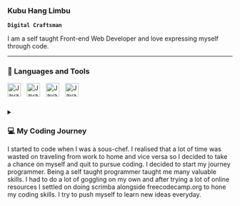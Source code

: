 ### Kubu Hang Limbu 

**`Digital Craftsman`**

I am a self taught Front-end Web Developer and love expressing myself through code. 

---
### 🧰 Languages and Tools 

<img align="left" alt="Javascript" width="30px" style="padding-right:10px;" src="https://cdn.jsdelivr.net/gh/devicons/devicon/icons/javascript/javascript-original.svg" />
<img align="left" alt="Javascript" width="30px" style="padding-right:10px;" src="https://cdn.jsdelivr.net/gh/devicons/devicon/icons/html5/html5-original.svg" />
<img align="left" alt="Javascript" width="30px" style="padding-right:10px;" src="https://cdn.jsdelivr.net/gh/devicons/devicon/icons/css3/css3-original.svg" />
<img align="left" alt="Javascript" width="30px" style="padding-right:10px;"  src="https://cdn.jsdelivr.net/gh/devicons/devicon/icons/codepen/codepen-plain.svg" />

<br> 

#

<details> 

<summary><h3>💻 My Coding Journey </h3><summary>
I started to code when I was a sous-chef. I realised that a lot of time was wasted on traveling from work to home and vice versa so I decided to take a chance on myself and quit to pursue coding. I decided to start my journey programmer. Being a self taught programmer taught me many valuable skills. I had to do a lot of goggling on my own and after trying a lot of online resources I settled on doing scrimba alongside freecodecamp.org to hone my coding skills. I try to push myself to learn new ideas everyday.  

